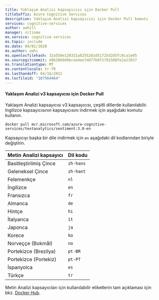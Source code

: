 ```yaml
---
title: Yaklaşım Analizi kapsayıcısı için Docker Pull
titleSuffix: Azure Cognitive Services
description: Yaklaşım Analizi kapsayıcısı için Docker Pull komutu
services: cognitive-services
author: aahill
manager: nitinme
ms.service: cognitive-services
ms.topic: include
ms.date: 04/01/2020
ms.author: aahi
ms.openlocfilehash: 32a550e120331a8255281d51725d2d5fc8ca1e05
ms.sourcegitcommit: 49b2069d9bcee4ee7dd77b9f1791588fe2a23937
ms.translationtype: MT
ms.contentlocale: tr-TR
ms.lasthandoff: 04/16/2021
ms.locfileid: "107564464"
---
```

#### <a name="docker-pull-for-the-sentiment-analysis-v3-container"></a>Yaklaşım Analizi v3 kapsayıcısı için Docker Pull

Yaklaşım Analizi kapsayıcısı v3 kapsayıcısı, çeşitli dillerde kullanılabilir. Ingilizce kapsayıcısının kapsayıcısını indirmek için aşağıdaki komutu kullanın. 

```
docker pull mcr.microsoft.com/azure-cognitive-services/textanalytics/sentiment:3.0-en
```

Kapsayıcıyı başka bir dile indirmek için `en` aşağıdaki dil kodlarından biriyle değiştirin. 

| Metin Analizi kapsayıcı | Dil kodu |
|--|--|
| Basitleştirilmiş Çince    |   `zh-hans`   |
| Geleneksel Çince   |   `zh-hant`   |
| Felemenkçe                 |     `nl`      |
| İngilizce               |     `en`      |
| Fransızca                |     `fr`      |
| Almanca                |     `de`      |
| Hintçe                 |    `hi`       |
| İtalyanca               |     `it`      |
| Japonca              |     `ja`      |
| Korece                |     `ko`      |
| Norveççe (Bokmål)   |     `no`      |
| Portekizce (Brezilya)   |    `pt-BR`    |
| Portekizce (Portekiz) |    `pt-PT`    |
| İspanyolca               |     `es`      |
| Türkçe               |     `tr`      |

Metin Analizi kapsayıcıları için kullanılabilir etiketlerin tam açıklaması için bkz. [Docker Hub](https://go.microsoft.com/fwlink/?linkid=2018654).

